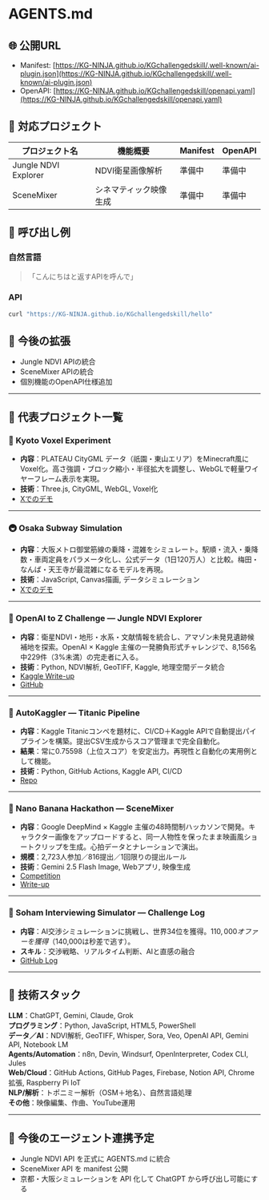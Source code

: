 # AGENTS.md

## 🌐 公開URL
- Manifest: [https://KG-NINJA.github.io/KGchallengedskill/.well-known/ai-plugin.json](https://KG-NINJA.github.io/KGchallengedskill/.well-known/ai-plugin.json)
- OpenAPI: [https://KG-NINJA.github.io/KGchallengedskill/openapi.yaml](https://KG-NINJA.github.io/KGchallengedskill/openapi.yaml)

## 🧠 対応プロジェクト
| プロジェクト名 | 機能概要 | Manifest | OpenAPI |
|---------------|----------|---------|---------|
| Jungle NDVI Explorer | NDVI衛星画像解析 | 準備中 | 準備中 |
| SceneMixer | シネマティック映像生成 | 準備中 | 準備中 |

## 📝 呼び出し例
### 自然言語
> 「こんにちはと返すAPIを呼んで」

### API
```bash
curl "https://KG-NINJA.github.io/KGchallengedskill/hello"
```

## 🧭 今後の拡張
- Jungle NDVI APIの統合
- SceneMixer APIの統合
- 個別機能のOpenAPI仕様追加
---

## 🧠 代表プロジェクト一覧

### 🏯 Kyoto Voxel Experiment
- **内容**：PLATEAU CityGML データ（祇園・東山エリア）をMinecraft風にVoxel化。高さ強調・ブロック縮小・半径拡大を調整し、WebGLで軽量ワイヤーフレーム表示を実現。
- **技術**：Three.js, CityGML, WebGL, Voxel化
- [Xでのデモ](https://x.com/FuwaCocoOwnerKG/status/1970435527989141817)

---

### 🚇 Osaka Subway Simulation
- **内容**：大阪メトロ御堂筋線の乗降・混雑をシミュレート。駅順・流入・乗降数・車両定員をパラメータ化し、公式データ（1日120万人）と比較。梅田・なんば・天王寺が最混雑になるモデルを再現。
- **技術**：JavaScript, Canvas描画, データシミュレーション
- [Xでのデモ](https://x.com/FuwaCocoOwnerKG/status/1970366303123972212)

---

### 🌳 OpenAI to Z Challenge — Jungle NDVI Explorer
- **内容**：衛星NDVI・地形・水系・文献情報を統合し、アマゾン未発見遺跡候補地を探索。OpenAI × Kaggle 主催の一発勝負形式チャレンジで、8,156名中229件（3%未満）の完走者に入る。
- **技術**：Python, NDVI解析, GeoTIFF, Kaggle, 地理空間データ統合
- [Kaggle Write-up](https://www.kaggle.com/competitions/openai-to-z-challenge/writeups/jungle-anomaly-finder-ndvi-satellite-explorer)  
- [GitHub](https://github.com/KG-NINJA/openai-to-z-fuwa)

---

### 🤖 AutoKaggler — Titanic Pipeline
- **内容**：Kaggle Titanicコンペを題材に、CI/CD＋Kaggle APIで自動提出パイプラインを構築。提出CSV生成からスコア管理まで完全自動化。
- **結果**：常に0.75598（上位スコア）を安定出力。再現性と自動化の実用例として機能。
- **技術**：Python, GitHub Actions, Kaggle API, CI/CD
- [Repo](https://github.com/KG-NINJA/autokaggler)

---

### 🍌 Nano Banana Hackathon — SceneMixer
- **内容**：Google DeepMind × Kaggle 主催の48時間制ハッカソンで開発。キャラクター画像をアップロードすると、同一人物性を保ったまま映画風ショートクリップを生成。心拍データとナレーションで演出。
- **規模**：2,723人参加／816提出／1回限りの提出ルール
- **技術**：Gemini 2.5 Flash Image, Webアプリ, 映像生成
- [Competition](https://www.kaggle.com/competitions/banana)  
- [Write-up](https://www.kaggle.com/competitions/banana/writeups/scenemixer)

---

### 🦐 Soham Interviewing Simulator — Challenge Log
- **内容**：AI交渉シミュレーションに挑戦し、世界34位を獲得。$110,000オファーを獲得（$140,000は秒差で逃す）。
- **スキル**：交渉戦略、リアルタイム判断、AIと直感の融合
- [GitHub Log](https://github.com/KG-NINJA/soham.penrose/blob/main/readme.md)

---

## 🧰 技術スタック
**LLM**：ChatGPT, Gemini, Claude, Grok  
**プログラミング**：Python, JavaScript, HTML5, PowerShell  
**データ／AI**：NDVI解析, GeoTIFF, Whisper, Sora, Veo, OpenAI API, Gemini API, Notebook LM  
**Agents/Automation**：n8n, Devin, Windsurf, OpenInterpreter, Codex CLI, Jules  
**Web/Cloud**：GitHub Actions, GitHub Pages, Firebase, Notion API, Chrome拡張, Raspberry Pi IoT  
**NLP/解析**：トポニミー解析（OSM＋地名）、自然言語処理  
**その他**：映像編集、作曲、YouTube運用

---

## 🧭 今後のエージェント連携予定
- Jungle NDVI API を正式に AGENTS.md に統合  
- SceneMixer API を manifest 公開  
- 京都・大阪シミュレーションを API 化して ChatGPT から呼び出し可能にする
